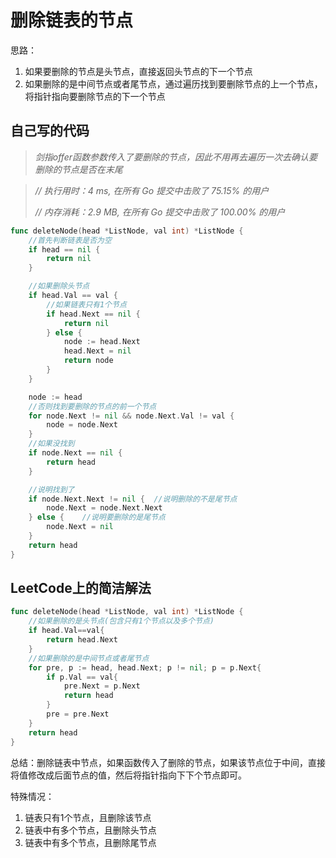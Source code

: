 # 删除链表的节点

思路：

1. 如果要删除的节点是头节点，直接返回头节点的下一个节点
2. 如果删除的是中间节点或者尾节点，通过遍历找到要删除节点的上一个节点，将指针指向要删除节点的下一个节点

## 自己写的代码

> *剑指offer函数参数传入了要删除的节点，因此不用再去遍历一次去确认要删除的节点是否在末尾*

> *// 执行用时：4 ms, 在所有 Go 提交中击败了 75.15% 的用户*
>
> *// 内存消耗：2.9 MB, 在所有 Go 提交中击败了 100.00% 的用户*

```go
func deleteNode(head *ListNode, val int) *ListNode {
	//首先判断链表是否为空
	if head == nil {
		return nil
	}

	//如果删除头节点
	if head.Val == val {
		//如果链表只有1个节点
		if head.Next == nil {
			return nil
		} else {
			node := head.Next
			head.Next = nil
			return node
		}
	}

	node := head
	//否则找到要删除的节点的前一个节点
	for node.Next != nil && node.Next.Val != val {
		node = node.Next
	}
	//如果没找到
	if node.Next == nil {
		return head
	}

	//说明找到了
	if node.Next.Next != nil {  //说明删除的不是尾节点
		node.Next = node.Next.Next
	} else {	//说明要删除的是尾节点
		node.Next = nil
	}
	return head
}
```

## LeetCode上的简洁解法

```go
func deleteNode(head *ListNode, val int) *ListNode {
	//如果删除的是头节点(包含只有1个节点以及多个节点)
    if head.Val==val{
        return head.Next
	}
	//如果删除的是中间节点或者尾节点
    for pre, p := head, head.Next; p != nil; p = p.Next{
        if p.Val == val{
            pre.Next = p.Next
            return head
        }
        pre = pre.Next
    }
    return head
}
```

总结：删除链表中节点，如果函数传入了删除的节点，如果该节点位于中间，直接将值修改成后面节点的值，然后将指针指向下下个节点即可。

特殊情况：

1. 链表只有1个节点，且删除该节点
2. 链表中有多个节点，且删除头节点
3. 链表中有多个节点，且删除尾节点


